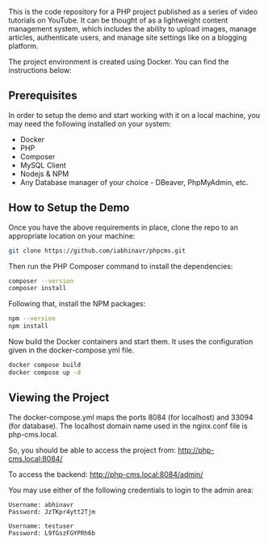 This is the code repository for a PHP project published as a series of video tutorials on YouTube. It can be thought of as a lightweight content management system, which includes the ability to upload images, manage articles, authenticate users, and manage site settings like on a blogging platform.

The project environment is created using Docker. You can find the instructions below:

## Prerequisites

In order to setup the demo and start working with it on a local machine, you may need the following installed on your system:

- Docker
- PHP
- Composer
- MySQL Client
- Nodejs & NPM
- Any Database manager of your choice - DBeaver, PhpMyAdmin, etc.

## How to Setup the Demo

Once you have the above requirements in place, clone the repo to an appropriate location on your machine:

```sh
git clone https://github.com/iabhinavr/phpcms.git
```

Then run the PHP Composer command to install the dependencies:

```sh
composer --version
composer install
```

Following that, install the NPM packages:

```sh
npm --version
npm install
```

Now build the Docker containers and start them. It uses the configuration given in the docker-compose.yml file.

```sh
docker compose build
docker compose up -d
```

## Viewing the Project

The docker-compose.yml maps the ports 8084 (for localhost) and 33094 (for database). The localhost domain name used in the nginx.conf file is php-cms.local.

So, you should be able to access the project from: http://php-cms.local:8084/

To access the backend: http://php-cms.local:8084/admin/

You may use either of the following credentials to login to the admin area:

```
Username: abhinavr
Password: JzTKpr4ytt2Tjm

Username: testuser
Password: L9fGszFGYPRh6b
```